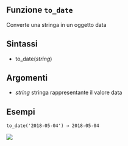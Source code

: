 ## Funzione `to_date`

Converte una stringa in un oggetto data

## Sintassi

* to_date(_string_)

## Argomenti

* _string_ stringa rappresentante il valore data

## Esempi
```
to_date('2018-05-04') → 2018-05-04
```

![](/img/data_e_ora/to_date1.png)